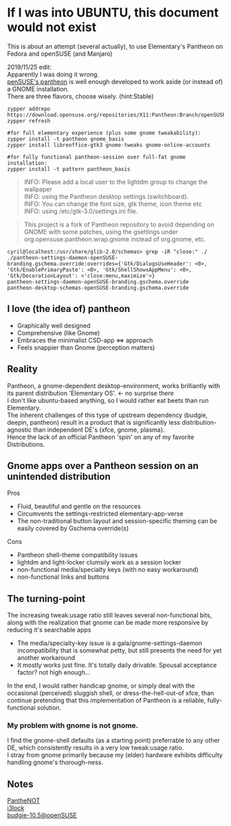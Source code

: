 # If I was into UBUNTU, this document would not exist
This is about an attempt (several actually), to use Elementary's Pantheon on Fedora and openSUSE (and Manjaro)

2019/11/25 edit:  
Apparently I was doing it wrong.  
[penSUSE's pantheon](200~https://en.opensuse.org/Portal:Pantheon) is well enough developed to work aside (or instead of) a GNOME installation.  
There are three flavors, choose wisely. (hint:Stable)  
```
zypper addrepo https://download.opensuse.org/repositories/X11:Pantheon:Branch/openSUSE_Tumbleweed/X11:Pantheon:Branch.repo
zypper refresh

#for full elementary experience (plus some gnome tweakability):
zypper install -t pantheon gnome_basis
zypper install libreoffice-gtk3 gnome-tweaks gnome-online-accounts

#for fully functional pantheon-session over full-fat gnome installation: 
zypper install -t pattern pantheon_basis
```

>INFO: Please add a local user to the lightdm group to change the wallpaper  
INFO: using the Pantheon desktop settings (switchboard).  
INFO: You can change the font size, gtk theme, icon theme etc  
INFO: using /etc/gtk-3.0/settings.ini file.  

>This project is a fork of Pantheon repository to avoid depending on GNOME with some patches, using the gsettings under org.opensuse.pantheon.wrap.gnome instead of org.gnome, etc.  

```
cyril@localhost:/usr/share/glib-2.0/schemas> grep -iR "close:" ./
./pantheon-settings-daemon-openSUSE-branding.gschema.override:overrides={'Gtk/DialogsUseHeader': <0>, 'Gtk/EnablePrimaryPaste': <0>, 'Gtk/ShellShowsAppMenu': <0>, 'Gtk/DecorationLayout': <'close:menu,maximize'>}
pantheon-settings-daemon-openSUSE-branding.gschema.override
pantheon-desktop-schemas-openSUSE-branding.gschema.override
```

## I love (the idea of) pantheon

- Graphically well designed
- Comprehensive (like Gnome)
- Embraces the minimalist CSD-app <=> approach
- Feels snappier than Gnome (perception matters)

## Reality

Pantheon, a gnome-dependent desktop-environment, works brilliantly with its parent distribution 'Elementary OS'. <- no surprise there  
I don't like ubuntu-based anything, so I would rather eat beets than run Elementary.  
The inherent challenges of this type of upstream dependency (budgie, deepin, pantheon) result in a product that is significantly less distribution-agnostic than independent DE's (xfce, gnome, plasma).  
Hence the lack of an official Pantheon 'spin' on any of my favorite Distributions.

## Gnome apps over a Pantheon session on an unintended distribution

Pros
- Fluid, beautiful and gentle on the resources
- Circumvents the settings-restricted elementary-app-verse
- The non-traditional button layout and session-specific theming can be easily covered by Gschema override(s)

Cons
- Pantheon shell-theme compatibility issues
- lightdm and light-locker clumsily work as a session locker
- non-functional media/specialty keys (with no easy workaround)
- non-functional links and buttons

## The turning-point
The increasing tweak:usage ratio still leaves several non-functional bits, along with the realization that gnome can be made more responsive by reducing it's searchable apps

- The media/specialty-key issue is a gala/gnome-settings-daemon incompatibility that is somewhat petty, but still presents the need for yet another workaround
- It mostly works just fine. It's totally daily drivable. Spousal acceptance factor? not high enough...  

In the end, I would rather handicap gnome, or simply deal with the occasional (perceived) sluggish shell, or dress-the-hell-out-of xfce, than continue pretending that this implementation of Pantheon is a reliable, fully-functional solution.

### My problem with gnome is not gnome.
I find the gnome-shell defaults (as a starting point) preferrable to any other DE, which consistently results in a very low tweak:usage ratio.  
I stray from gnome primarily because my (elder) hardware exhibits difficulty handling gnome's thorough-ness.  

## Notes
[PantheNOT](panthenot.md)  
[i3lock](i3lock.md)  
[budgie-10.5@openSUSE](budgieSUSE.md)  
